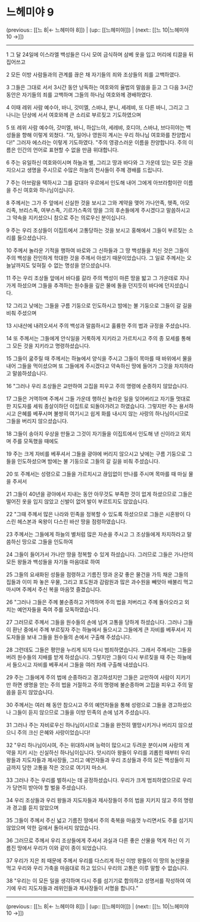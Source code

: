 # 느헤미야 9

(previous:: [[느 8|← 느헤미야 8]]) | (up:: [[느헤미야]]) | (next:: [[느 10|느헤미야 10 →]])

***




1 
그 달 24일에 이스라엘 백성들은 다시 모여 금식하며 삼베 옷을 입고 머리에 티끌을 뒤집어쓰고 



2 
모든 이방 사람들과의 관계를 끊은 채 자기들의 죄와 조상들의 죄를 고백하였다. 



3 
그들은 그대로 서서 3시간 동안 낭독하는 여호와의 율법의 말씀을 듣고 그 다음 3시간 동안은 자기들의 죄를 고백하며 그들의 하나님 여호와께 경배하였다. 



4 
이때 레위 사람 예수아, 바니, 갓미엘, 스바냐, 분니, 세레뱌, 또 다른 바니, 그리고 그나니는 단상에 서서 여호와께 큰 소리로 부르짖고 기도하였으며 



5 
또 레위 사람 예수아, 갓미엘, 바니, 하삽느야, 세레뱌, 호디야, 스바냐, 브다히야는 백성들을 향해 이렇게 외쳤다. "자, 일어나 영원히 계시는 우리 하나님 여호와를 찬양합시다!" 그러자 에스라는 이렇게 기도하였다. "주의 영광스러운 이름을 찬양합니다. 주의 이름은 인간의 언어로 표현할 수 없을 만큼 위대합니다. 



6 
주는 유일하신 여호와이시며 하늘과 별, 그리고 땅과 바다와 그 가운데 있는 모든 것을 지으시고 생명을 주시므로 수많은 하늘의 천사들이 주께 경배를 드립니다. 



7 
주는 아브람을 택하시고 그를 갈대아 우르에서 인도해 내어 그에게 아브라함이란 이름을 주신 여호와 하나님이십니다. 



8 
주께서는 그가 주 앞에서 신실한 것을 보시고 그와 계약을 맺어 가나안족, 헷족, 아모리족, 브리스족, 여부스족, 기르가스족의 땅을 그의 후손들에게 주시겠다고 말씀하시고 그 약속을 지키셨으니 참으로 주는 의로우신 분이십니다. 



9 
주는 우리 조상들이 이집트에서 고통당하는 것을 보시고 홍해에서 그들이 부르짖는 소리를 들으셨습니다. 



10 
주께서 놀라운 기적을 행하여 바로와 그 신하들과 그 땅 백성들을 치신 것은 그들이 주의 백성을 잔인하게 학대한 것을 주께서 아셨기 때문이었습니다. 그 일로 주께서는 오늘날까지도 잊혀질 수 없는 명성을 얻으셨습니다. 



11 
주는 우리 조상들 앞에서 바다를 갈라 주의 백성이 마른 땅을 밟고 그 가운데로 지나가게 하셨으며 그들을 추격하는 원수들을 깊은 물에 돌을 던지듯이 바다에 던지셨습니다. 



12 
그리고 낮에는 그들을 구름 기둥으로 인도하시고 밤에는 불 기둥으로 그들이 갈 길을 비춰 주셨으며 



13 
시내산에 내려오셔서 주의 백성과 말씀하시고 훌륭한 주의 법과 규정을 주셨습니다. 



14 
또 주께서는 그들에게 안식일을 거룩하게 지키라고 가르치시고 주의 종 모세를 통해 그 모든 것을 지키라고 명령하셨습니다. 



15 
그들이 굶주릴 때 주께서는 하늘에서 양식을 주시고 그들이 목마를 때 바위에서 물을 내어 그들을 먹이셨으며 또 그들에게 주시겠다고 약속하신 땅에 들어가 그것을 차지하라고 말씀하셨습니다. 



16 
"그러나 우리 조상들은 교만하여 고집을 피우고 주의 명령에 순종하지 않았습니다. 



17 
그들은 거역하며 주께서 그들 가운데 행하신 놀라운 일을 잊어버리고 자기들 멋대로 한 지도자를 세워 종살이하던 이집트로 되돌아가려고 하였습니다. 그렇지만 주는 용서하시고 은혜를 베푸시며 불쌍히 여기시고 쉽게 화를 내시지 않는 사랑의 하나님이시므로 그들을 버리지 않으셨습니다. 



18 
그들이 송아지 우상을 만들고 그것이 자기들을 이집트에서 인도해 낸 신이라고 외치며 주를 모독했을 때에도 



19 
주는 크게 자비를 베푸셔서 그들을 광야에 버리지 않으시고 낮에는 구름 기둥으로 그들을 인도하셨으며 밤에는 불 기둥으로 그들의 갈 길을 비춰 주셨습니다. 



20 
또 주께서는 성령으로 그들을 가르치시고 끊임없이 만나를 주시며 목마를 때 마실 물을 주셔서 



21 
그들이 40년을 광야에서 지내는 동안 아무것도 부족한 것이 없게 하셨으므로 그들은 떨어진 옷을 입지 않았고 신발이 없어 발이 부르트지도 않았습니다. 



22 
"그때 주께서 많은 나라와 민족을 정복할 수 있도록 하셨으므로 그들은 시혼왕이 다스린 헤스본과 옥왕이 다스린 바산 땅을 점령하였습니다. 



23 
주께서는 그들에게 하늘의 별처럼 많은 자손을 주시고 그 조상들에게 차지하라고 말씀하신 땅으로 그들을 인도하여 



24 
그들이 들어가서 가나안 땅을 정복할 수 있게 하셨습니다. 그러므로 그들은 가나안의 모든 왕들과 백성들을 자기들 마음대로 하여 



25 
그들의 요새화된 성들을 점령하고 기름진 땅과 온갖 좋은 물건을 가득 채운 그들의 집들과 이미 파 놓은 우물, 그리고 포도원과 감람원과 많은 과수원을 빼앗아 배불리 먹고 마시며 주께서 주신 복을 마음껏 즐겼습니다. 



26 
"그러나 그들은 주께 불순종하고 거역하며 주의 법을 저버리고 주께 돌아오라고 외치는 예언자들을 죽여 주를 모독하였습니다. 



27 
그러므로 주께서 그들을 원수들의 손에 넘겨 고통을 당하게 하셨습니다. 그러나 그들이 환난 중에서 주께 부르짖자 주는 하늘에서 들으시고 그들에게 큰 자비를 베푸셔서 지도자들을 보내 그들을 원수들의 손에서 구출해 주셨습니다. 



28 
그런데도 그들은 평안을 누리게 되자 다시 범죄하였습니다. 그래서 주께서는 그들을 버려 원수들의 지배를 받게 하셨습니다. 그렇지만 그들이 다시 부르짖을 때 주는 하늘에서 들으시고 자비를 베푸셔서 그들을 여러 차례 구출해 내셨습니다. 



29 
주는 그들에게 주의 법에 순종하라고 경고하셨지만 그들은 교만하여 사람이 지키기만 하면 생명을 얻는 주의 법을 거절하고 주의 명령에 불순종하며 고집을 피우고 주의 말씀을 듣지 않았습니다. 



30 
주께서는 여러 해 동안 참으시고 주의 예언자들을 통해 성령으로 그들을 경고하셨으나 그들이 듣지 않으므로 그들을 이방 민족의 손에 넘겨 주셨습니다. 



31 
그러나 주는 자비로우신 하나님이시므로 그들을 완전히 멸망시키거나 버리지 않으셨으니 주의 크신 은혜와 사랑이었습니다! 



32 
"우리 하나님이시여, 주는 위대하시며 능력이 많으시고 두려운 분이시며 사랑의 계약을 지키 시는 신실하신 하나님이십니다. 앗시리아 왕들이 우리를 괴롭힌 때부터 우리 왕들과 지도자들과 제사장들, 그리고 예언자들과 우리 조상들과 주의 모든 백성들이 지금까지 당한 고통을 작은 것으로 여기지 마소서. 



33 
그러나 주는 우리를 벌하시는 데 공정하셨습니다. 우리가 크게 범죄하였으므로 우리가 당연히 받아야 할 벌을 주셨습니다. 



34 
우리 조상들과 우리 왕들과 지도자들과 제사장들이 주의 법을 지키지 않고 주의 명령과 경고를 듣지 않았으며 



35 
그들이 주께서 주신 넓고 기름진 땅에서 주의 축복을 마음껏 누리면서도 주를 섬기지 않았으며 악한 길에서 돌아서지 않았습니다. 



36 
그러므로 주께서 우리 조상들에게 주셔서 과실과 다른 좋은 산물을 먹게 하신 이 기름진 땅에서 우리가 이와 같이 종이 되었습니다. 



37 
우리가 지은 죄 때문에 주께서 우리를 다스리게 하신 이방 왕들이 이 땅의 농산물을 먹고 우리와 우리 가축을 마음대로 하고 있으니 우리의 고통은 이루 말할 수 없습니다. 



38 
"우리는 이 모든 일을 생각하며 다시 주를 섬기기로 합의하고 성명서를 작성하여 여기에 우리 지도자들과 레위인들과 제사장들이 서명을 합니다."

***

(previous:: [[느 8|← 느헤미야 8]]) | (up:: [[느헤미야]]) | (next:: [[느 10|느헤미야 10 →]])
